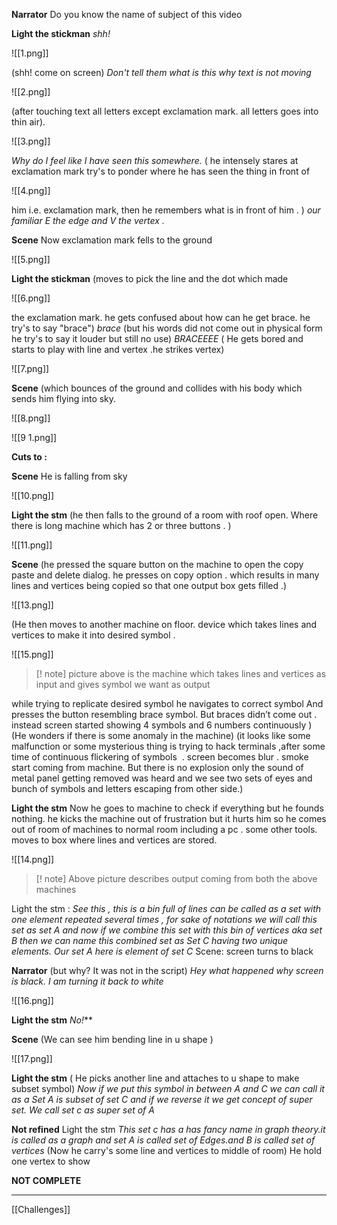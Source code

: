 
**Narrator** 
Do you know the name of subject of this video 

**Light the stickman**
*shh!*

![[1.png]]

(shh! come on screen)
*Don't tell them
what is this why text is not moving*

![[2.png]]

(after touching text all letters except exclamation mark. all letters goes into thin air).

![[3.png]]

*Why do I feel like I have seen this somewhere.*
( he intensely stares at exclamation mark try's  to ponder where he has seen the thing in front of 

![[4.png]]

him i.e. exclamation mark, then he remembers what is in front of him . )
*our familiar E the edge and V the vertex .*

**Scene**
Now exclamation mark fells to the ground

![[5.png]]

**Light the stickman**
(moves to pick the line and  the dot which made 

![[6.png]]

the exclamation mark. he gets confused about how can he get brace. he try's to say "brace") 
*brace*
(but his words did not come out in physical form he try's to say it louder but still no use)
*BRACEEEE*
( He gets bored and starts to play with line and  vertex .he strikes vertex) 

![[7.png]]

**Scene**
(which bounces of the ground and collides with his body which sends him flying into sky.

![[8.png]]

![[9 1.png]]

**Cuts to :**

**Scene**
He is falling from sky 

![[10.png]]

**Light the stm**
(he then  falls to the ground of a room with roof open. Where there is long machine which has 2 or three buttons . )

![[11.png]]


**Scene**
(he pressed the square button on the machine to open the copy paste and delete dialog. he presses on copy option . which results in many lines and vertices being copied so that one output box gets filled .)

![[13.png]]

(He then moves to another machine on floor. device which takes lines and vertices to make it into desired symbol .

![[15.png]]


> [! note] picture above is the machine which takes lines and vertices as input and gives symbol we want as output

while trying to replicate desired symbol he navigates to correct symbol And presses the 
button resembling brace symbol. But braces didn’t come out . instead screen started showing 4 symbols and 6 numbers continuously )
(He wonders if there is some anomaly in the machine) 
(it looks like some malfunction or some mysterious thing is trying to hack terminals ,after some time of continuous flickering of symbols  . screen becomes blur . smoke start coming from machine. But there is no explosion only the sound of metal panel getting removed was heard and we see two sets of eyes and bunch of symbols and letters escaping from other side.) 

**Light the stm**
Now he goes to machine to check if everything but he founds nothing. he kicks the machine out of frustration but it hurts him so he comes out of room of machines to normal room including a pc . some other tools. moves to box where lines and vertices are stored. 


![[14.png]]

> [! note] Above picture describes output coming from both the above machines

Light the stm :
*See this , this is a bin full of lines can be called as a set with one element repeated several times , for sake of notations we will call this set as set A and now if we combine this set with this bin of vertices aka set B then we can name this combined set as Set C having two unique elements. Our set A here is element of set C*
Scene: screen turns to black

**Narrator**
(but why? It was not in the script)
*Hey what happened why screen is black.*
*I am turning it back to white*

![[16.png]]

**Light the stm**
*No!***

**Scene**
(We can see him bending line in u shape )

![[17.png]]


**Light the stm**
( He picks another line and attaches to u shape to make subset symbol)
*Now if we put this symbol in between A and C we can call it as a Set A is subset of set C and if we reverse it we get concept of super set. We call set c as super set of A*

**Not refined** 
Light the stm 
*This set c has a has fancy name in graph theory.it is called as a graph and set A is called set of Edges.and B is called set of vertices*
(Now he carry's some line and vertices to middle of room)
He hold one vertex to show 

**NOT COMPLETE**

----

[[Challenges]]
